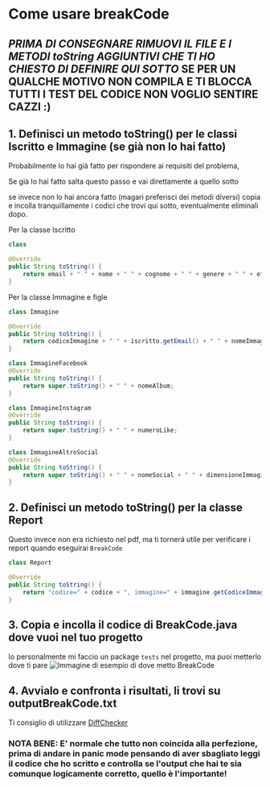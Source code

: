# Come usare breakCode

## _PRIMA DI CONSEGNARE RIMUOVI IL FILE E I METODI toString AGGIUNTIVI CHE TI HO CHIESTO DI DEFINIRE QUI SOTTO_ SE PER UN QUALCHE MOTIVO NON COMPILA E TI BLOCCA TUTTI I TEST DEL CODICE NON VOGLIO SENTIRE CAZZI :)

## 1. Definisci un metodo toString() per le classi Iscritto e Immagine (se già non lo hai fatto) 
Probabilmente lo hai già fatto per rispondere ai requisiti del problema,

Se già lo hai fatto salta questo passo e vai direttamente a quello sotto

se invece non lo hai ancora fatto  (magari preferisci dei metodi diversi) copia e incolla tranquillamente i codici che trovi qui sotto, eventualmente eliminali dopo.

Per la classe Iscritto
```java
class 

@Override
public String toString() {
	return email + " " + nome + " " + cognome + " " + genere + " " + eta;
}
```

Per la classe Immagine e figle
```java
class Immagine

@Override
public String toString() {
	return codiceImmagine + " " + iscritto.getEmail() + " " + nomeImmagine + " " + tipoImmagine;
}

class ImmagineFacebook
@Override
public String toString() {
	return super.toString() + " " + nomeAlbum;
}

class ImmagineInstagram
@Override
public String toString() {
	return super.toString() + " " + numeroLike;
}

class ImmagineAltroSocial
@Override
public String toString() {
	return super.toString() + " " + nomeSocial + " " + dimensioneImmagine;
}
```

## 2. Definisci un metodo toString() per la classe Report
Questo invece non era richiesto nel pdf, ma ti tornerá utile per verificare i report quando eseguirai ```BreakCode```
```java
class Report

@Override
public String toString() {
	return "codice=" + codice + ", immagine=" + immagine.getCodiceImmagine() + ", descrizione=" + descrizione + ", timestamp=" + timestamp;
}
```

## 3. Copia e incolla il codice di BreakCode.java dove vuoi nel tuo progetto
Io personalmente mi faccio un package ```tests``` nel progetto, ma puoi metterlo dove ti pare
![Immagine di esempio di dove metto BreakCode](https://i.ibb.co/0qSyrN1/immagine.png)


## 4. Avvialo e confronta i risultati, li trovi su outputBreakCode.txt
Ti consiglio di utilizzare [DiffChecker](https://www.diffchecker.com/)
### NOTA BENE: E' normale che tutto non coincida alla perfezione, prima di andare in panic mode pensando di aver sbagliato leggi il codice che ho scritto e controlla se l'output che hai te sia comunque logicamente corretto, quello è l'importante!
